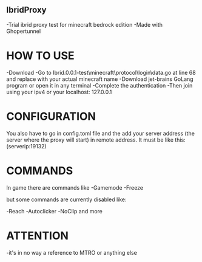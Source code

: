 ## IbridProxy
-Trial ibrid proxy test for minecraft bedrock edition
-Made with Ghopertunnel

# HOW TO USE

-Download
-Go to Ibrid.0.0.1-test\minecraft\protocol\login\data.go at line 68 and replace with your actual minecraft name
-Download jet-brains GoLang program or open it in any terminal
-Complete the authentication
-Then join using your ipv4 or your localhost: 127.0.0.1

# CONFIGURATION

You also have to go in config.toml file and the add your server address (the server where the proxy will start) in remote address.
It must be like this: (serverip:19132)

# COMMANDS

In game there are commands like
-Gamemode
-Freeze

but some commands are currently disabled like:

-Reach
-Autoclicker
-NoClip
and more

# ATTENTION

-it's in no way a reference to MTRO or anything else

